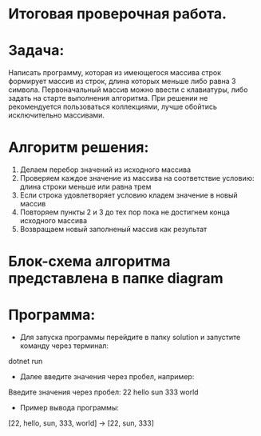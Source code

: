 # Итоговая проверочная работа.

# Задача:

Написать программу, которая из имеющегося массива строк формирует массив из строк, длина которых меньше либо равна 3 символа. Первоначальный массив можно ввести с клавиатуры, либо задать на старте выполнения алгоритма. При решении не рекомендуется пользоваться коллекциями, лучше обойтись исключительно массивами.

# Алгоритм решения:

1. Делаем перебор значений из исходного массива
2. Проверяем каждое значение из массива на соответствие условию: длина строки меньше или равна трем
3. Если строка удовлетворяет условию кладем значение в новый массив
4. Повторяем пункты 2 и 3 до тех пор пока не достигнем конца исходного массива
5. Возвращаем новый заполненый массив как результат

# Блок-схема алгоритма представлена в папке diagram  
# Программа:
* Для запуска программы перейдите в папку solution и запустите команду через терминал:

dotnet run 

* Далее введите значения через пробел, например:

Введите значения через пробел: 22 hello sun 333 world
* Пример вывода программы:

[22, hello, sun, 333, world] -> [22, sun, 333]